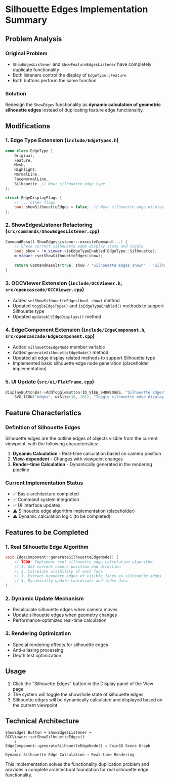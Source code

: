 # Silhouette Edges Implementation Summary

## Problem Analysis

### Original Problem
- `ShowEdgesListener` and `ShowFeatureEdgesListener` have completely duplicate functionality
- Both listeners control the display of `EdgeType::Feature`
- Both buttons perform the same function

### Solution
Redesign the `ShowEdges` functionality as **dynamic calculation of geometric silhouette edges** instead of duplicating feature edge functionality.

## Modifications

### 1. Edge Type Extension (`include/EdgeTypes.h`)
```cpp
enum class EdgeType {
    Original,
    Feature,
    Mesh,
    Highlight,
    NormalLine,
    FaceNormalLine,
    Silhouette  // New: silhouette edge type
};

struct EdgeDisplayFlags {
    // ... other flags
    bool showSilhouetteEdges = false;  // New: silhouette edge display flag
};
```

### 2. ShowEdgesListener Refactoring (`src/commands/ShowEdgesListener.cpp`)
```cpp
CommandResult ShowEdgesListener::executeCommand(...) {
    // Check current silhouette edge display state and toggle
    bool show = !m_viewer->isEdgeTypeEnabled(EdgeType::Silhouette);
    m_viewer->setShowSilhouetteEdges(show);
    
    return CommandResult(true, show ? "Silhouette edges shown" : "Silhouette edges hidden", commandType);
}
```

### 3. OCCViewer Extension (`include/OCCViewer.h`, `src/opencascade/OCCViewer.cpp`)
- Added `setShowSilhouetteEdges(bool show)` method
- Updated `toggleEdgeType()` and `isEdgeTypeEnabled()` methods to support Silhouette type
- Updated `updateAllEdgeDisplays()` method

### 4. EdgeComponent Extension (`include/EdgeComponent.h`, `src/opencascade/EdgeComponent.cpp`)
- Added `silhouetteEdgeNode` member variable
- Added `generateSilhouetteEdgeNode()` method
- Updated all edge display related methods to support Silhouette type
- Implemented basic silhouette edge node generation (placeholder implementation)

### 5. UI Update (`src/ui/FlatFrame.cpp`)
```cpp
displayButtonBar->AddToggleButton(ID_VIEW_SHOWEDGES, "Silhouette Edges", false, 
    SVG_ICON("edges", wxSize(16, 16)), "Toggle silhouette edge display (dynamic outline)");
```

## Feature Characteristics

### Definition of Silhouette Edges
Silhouette edges are the outline edges of objects visible from the current viewpoint, with the following characteristics:
1. **Dynamic Calculation** - Real-time calculation based on camera position
2. **View-dependent** - Changes with viewpoint changes
3. **Render-time Calculation** - Dynamically generated in the rendering pipeline

### Current Implementation Status
- ✅ Basic architecture completed
- ✅ Command system integration
- ✅ UI interface updates
- ⚠️ Silhouette edge algorithm implementation (placeholder)
- ⚠️ Dynamic calculation logic (to be completed)

## Features to be Completed

### 1. Real Silhouette Edge Algorithm
```cpp
void EdgeComponent::generateSilhouetteEdgeNode() {
    // TODO: Implement real silhouette edge calculation algorithm
    // 1. Get current camera position and direction
    // 2. Calculate visibility of each face
    // 3. Extract boundary edges of visible faces as silhouette edges
    // 4. Dynamically update coordinate and index data
}
```

### 2. Dynamic Update Mechanism
- Recalculate silhouette edges when camera moves
- Update silhouette edges when geometry changes
- Performance-optimized real-time calculation

### 3. Rendering Optimization
- Special rendering effects for silhouette edges
- Anti-aliasing processing
- Depth test optimization

## Usage

1. Click the "Silhouette Edges" button in the Display panel of the View page
2. The system will toggle the show/hide state of silhouette edges
3. Silhouette edges will be dynamically calculated and displayed based on the current viewpoint

## Technical Architecture

```
ShowEdges Button → ShowEdgesListener → OCCViewer::setShowSilhouetteEdges() 
    ↓
EdgeComponent::generateSilhouetteEdgeNode() → Coin3D Scene Graph
    ↓
Dynamic Silhouette Edge Calculation → Real-time Rendering
```

This implementation solves the functionality duplication problem and provides a complete architectural foundation for real silhouette edge functionality. 